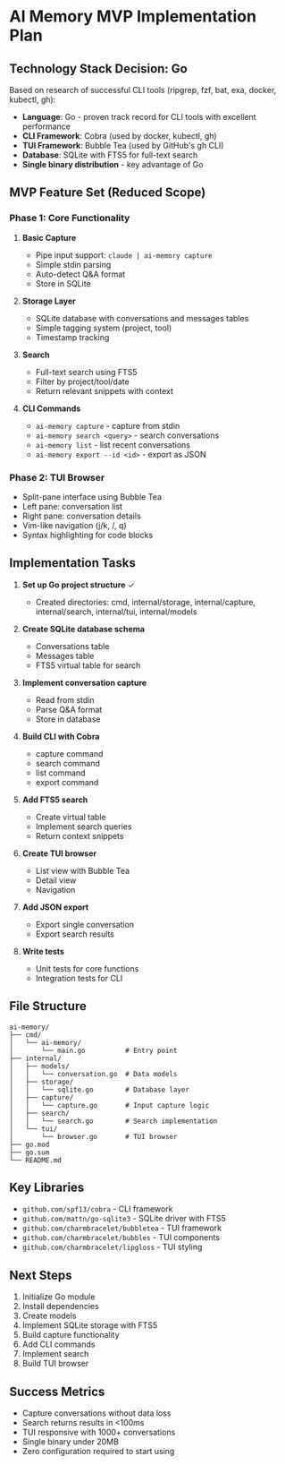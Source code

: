 # AI Memory MVP Implementation Plan

## Technology Stack Decision: Go

Based on research of successful CLI tools (ripgrep, fzf, bat, exa, docker, kubectl, gh):
- **Language**: Go - proven track record for CLI tools with excellent performance
- **CLI Framework**: Cobra (used by docker, kubectl, gh)
- **TUI Framework**: Bubble Tea (used by GitHub's gh CLI)
- **Database**: SQLite with FTS5 for full-text search
- **Single binary distribution** - key advantage of Go

## MVP Feature Set (Reduced Scope)

### Phase 1: Core Functionality
1. **Basic Capture**
   - Pipe input support: `claude | ai-memory capture`
   - Simple stdin parsing
   - Auto-detect Q&A format
   - Store in SQLite

2. **Storage Layer**
   - SQLite database with conversations and messages tables
   - Simple tagging system (project, tool)
   - Timestamp tracking

3. **Search**
   - Full-text search using FTS5
   - Filter by project/tool/date
   - Return relevant snippets with context

4. **CLI Commands**
   - `ai-memory capture` - capture from stdin
   - `ai-memory search <query>` - search conversations
   - `ai-memory list` - list recent conversations
   - `ai-memory export --id <id>` - export as JSON

### Phase 2: TUI Browser
- Split-pane interface using Bubble Tea
- Left pane: conversation list
- Right pane: conversation details
- Vim-like navigation (j/k, /, q)
- Syntax highlighting for code blocks

## Implementation Tasks

1. **Set up Go project structure** ✓
   - Created directories: cmd, internal/storage, internal/capture, internal/search, internal/tui, internal/models

2. **Create SQLite database schema**
   - Conversations table
   - Messages table
   - FTS5 virtual table for search

3. **Implement conversation capture**
   - Read from stdin
   - Parse Q&A format
   - Store in database

4. **Build CLI with Cobra**
   - capture command
   - search command
   - list command
   - export command

5. **Add FTS5 search**
   - Create virtual table
   - Implement search queries
   - Return context snippets

6. **Create TUI browser**
   - List view with Bubble Tea
   - Detail view
   - Navigation

7. **Add JSON export**
   - Export single conversation
   - Export search results

8. **Write tests**
   - Unit tests for core functions
   - Integration tests for CLI

## File Structure
```
ai-memory/
├── cmd/
│   └── ai-memory/
│       └── main.go          # Entry point
├── internal/
│   ├── models/
│   │   └── conversation.go  # Data models
│   ├── storage/
│   │   └── sqlite.go        # Database layer
│   ├── capture/
│   │   └── capture.go       # Input capture logic
│   ├── search/
│   │   └── search.go        # Search implementation
│   └── tui/
│       └── browser.go       # TUI browser
├── go.mod
├── go.sum
└── README.md
```

## Key Libraries
- `github.com/spf13/cobra` - CLI framework
- `github.com/mattn/go-sqlite3` - SQLite driver with FTS5
- `github.com/charmbracelet/bubbletea` - TUI framework
- `github.com/charmbracelet/bubbles` - TUI components
- `github.com/charmbracelet/lipgloss` - TUI styling

## Next Steps
1. Initialize Go module
2. Install dependencies
3. Create models
4. Implement SQLite storage with FTS5
5. Build capture functionality
6. Add CLI commands
7. Implement search
8. Build TUI browser

## Success Metrics
- Capture conversations without data loss
- Search returns results in <100ms
- TUI responsive with 1000+ conversations
- Single binary under 20MB
- Zero configuration required to start using